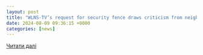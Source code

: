 ```yaml
---
layout: post
title: "WLNS-TV’s request for security fence draws criticism from neighbors | WKAR Public Media"
date: 2024-08-09 09:36:15 +0000
categories: [news]
---
```


[Читати далі](https://www.wkar.org/wkar-news/2024-08-08/wlns-tvs-request-for-security-fence-draws-criticism-from-neighbors)
